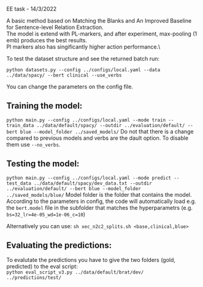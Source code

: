EE task - 14/3/2022

A basic method based on Matching the Blanks and An Improved Baseline for Sentence-level Relation Extraction.\
The model is extend with PL-markers, and after experiment, max-pooling (1 emb) produces the best results.\
Pl markers also has singificantly higher action performance.\

To test the dataset structure and see the returned batch run:
```
python datasets.py --config ../configs/local.yaml --data ../data/spacy/ --bert clinical --use_verbs 
```
You can change the parameters on the config file. 

## Training the model: 
```python main.py --config ../configs/local.yaml --mode train --train_data ../data/default/spacy/ --outdir ../evaluation/default/ --bert blue --model_folder ../saved_models/```
Do not that there is a change compared to previous models and verbs are the dault option. To disable them use ```--no_verbs```.<br>
## Testing the model:
```python main.py --config ../configs/local.yaml --mode predict --test_data ../data/default/spacy/dev_data.txt --outdir ../evaluation/default/ --bert blue --model_folder ../saved_models/blue/```
Model folder is the folder that contains the model. According to the parameters in config, the code will automatically load e.g. the ```bert.model``` file in the subfolder that matches the hyperparametrs (e.g. ```bs=32_lr=4e-05_wd=1e-06_c=10```)


Alternatively you can use: 
```sh xec_n2c2_splits.sh <base,clinical,blue>```

## Evaluating the predictions:
To evalutate the predictions you have to give the two folders (gold, predicted) to the eval script:<br>
```python eval_script_v3.py ../data/default/brat/dev/ ../predictions/test/```


